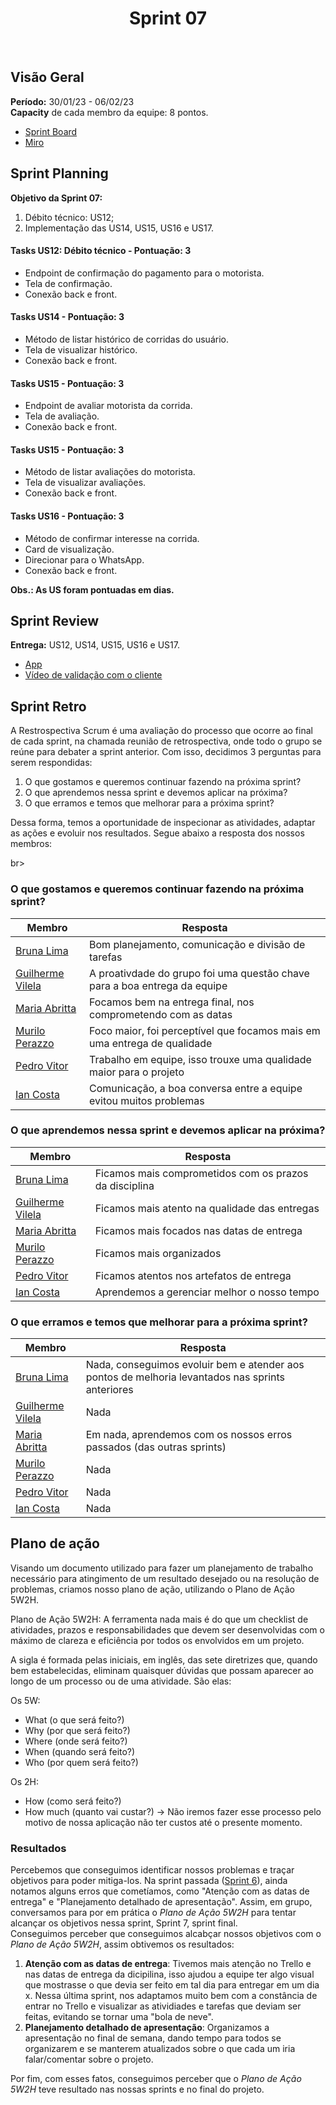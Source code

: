 <h1 align="center"><b>Sprint 07</b></h1>

<br>

## Visão Geral

**Período:** 	30/01/23 - 06/02/23 <br>
**Capacity** de cada membro da equipe: 8 pontos.

- [Sprint Board](https://trello.com/b/hObguyFv/sprint-board)
- [Miro](https://miro.com/app/board/uXjVPFFIyc4=/)

## Sprint Planning

**Objetivo da Sprint 07:**
  1. Débito técnico: US12;
  2. Implementação das US14, US15, US16 e US17.

#### Tasks US12: Débito técnico - Pontuação: 3
  - Endpoint de confirmação do pagamento para o motorista.
  - Tela de confirmação.
  - Conexão back e front.

#### Tasks US14 - Pontuação: 3
  - Método de listar histórico de corridas do usuário.
  - Tela de visualizar histórico.
  - Conexão back e front.

#### Tasks US15 - Pontuação: 3
  - Endpoint de avaliar motorista da corrida.
  - Tela de avaliação.
  - Conexão back e front.

#### Tasks US15 - Pontuação: 3
  - Método de listar avaliações do motorista.
  - Tela de visualizar avaliações.
  - Conexão back e front.

#### Tasks US16 - Pontuação: 3
  - Método de confirmar interesse na corrida.
  - Card de visualização.
  - Direcionar para o WhatsApp.
  - Conexão back e front.

**Obs.: As US foram pontuadas em dias.**

## Sprint Review 

**Entrega:** US12, US14, US15, US16 e US17.
- [App](https://drive.google.com/file/d/126SPR8hWoRbOcXAiw-lEiyd-qPVJabbd/view?usp=share_link)
- [Vídeo de validação com o cliente]()

## Sprint Retro
A Restrospectiva Scrum é uma avaliação do processo que ocorre ao final de cada sprint, na chamada reunião de retrospectiva, onde todo o grupo se reúne para debater a sprint anterior.
Com isso, decidimos 3 perguntas para serem respondidas: <br>
1. O que gostamos e queremos continuar fazendo na próxima sprint?
2. O que aprendemos nessa sprint e devemos aplicar na próxima?
3. O que erramos e temos que melhorar para a próxima sprint? <br>

Dessa forma, temos a oportunidade de inspecionar as atividades, adaptar as ações e evoluir nos resultados. Segue abaixo a resposta dos nossos membros:

br>

### O que gostamos e queremos continuar fazendo na próxima sprint? 
| Membro | Resposta |
| ------ | -------- |
| [Bruna Lima](https://github.com/libruna) |  Bom planejamento, comunicação e divisão de tarefas | 
| [Guilherme Vilela](https://github.com/guivilela7) | A proativdade do grupo foi uma questão chave para a boa entrega da equipe | 
| [Maria Abritta](https://github.com/MariaAbritta) | Focamos bem na entrega final, nos comprometendo com as datas |
| [Murilo Perazzo](https://github.com/murilopbs) | Foco maior, foi perceptível que focamos mais em uma entrega de qualidade |
| [Pedro Vitor](https://github.com/Peedrooo) | Trabalho em equipe, isso trouxe uma qualidade maior para o projeto |
| [Ian Costa](https://github.com/ian-dcg)| Comunicação, a boa conversa entre a equipe evitou muitos problemas |

### O que aprendemos nessa sprint e devemos aplicar na próxima?
| Membro | Resposta |
| ------ | -------- |
| [Bruna Lima](https://github.com/libruna) | Ficamos mais comprometidos com os prazos da disciplina | 
| [Guilherme Vilela](https://github.com/guivilela7) | Ficamos mais atento na qualidade das entregas |
| [Maria Abritta](https://github.com/MariaAbritta) | Ficamos mais focados nas datas de entrega |
| [Murilo Perazzo](https://github.com/murilopbs) | Ficamos mais organizados |
| [Pedro Vitor](https://github.com/Peedrooo) | Ficamos atentos nos artefatos de entrega |
| [Ian Costa](https://github.com/ian-dcg) | Aprendemos a gerenciar melhor o nosso tempo |

### O que erramos e temos que melhorar para a próxima sprint?
| Membro | Resposta |
| ------ | -------- |
| [Bruna Lima](https://github.com/libruna) | Nada, conseguimos evoluir bem e atender aos pontos de melhoria levantados nas sprints anteriores | 
| [Guilherme Vilela](https://github.com/guivilela7) | Nada |
| [Maria Abritta](https://github.com/MariaAbritta) | Em nada, aprendemos com os nossos erros passados (das outras sprints) |
| [Murilo Perazzo](https://github.com/murilopbs) | Nada |
| [Pedro Vitor](https://github.com/Peedrooo) | Nada |
| [Ian Costa](https://github.com/ian-dcg) | Nada |

## Plano de ação 
Visando um documento utilizado para fazer um planejamento de trabalho necessário para atingimento de um resultado desejado ou na resolução de problemas, criamos nosso plano de ação, utilizando o Plano de Ação 5W2H.

Plano de Ação 5W2H: A ferramenta nada mais é do que um checklist de atividades, prazos e responsabilidades que devem ser desenvolvidas com o máximo de clareza e eficiência por todos os envolvidos em um projeto.

A sigla é formada pelas iniciais, em inglês, das sete diretrizes que, quando bem estabelecidas, eliminam quaisquer dúvidas que possam aparecer ao longo de um processo ou de uma atividade. São elas: <br>

Os 5W:

* What (o que será feito?)
* Why (por que será feito?)
* Where (onde será feito?)
* When (quando será feito?)
* Who (por quem será feito?)<br>

Os 2H:

* How (como será feito?)
* How much (quanto vai custar?) -> Não iremos fazer esse processo pelo motivo de nossa aplicação não ter custos até o presente momento.

### Resultados
Percebemos que conseguimos identificar nossos problemas e traçar objetivos para poder mitiga-los. Na sprint passada ([Sprint 6](docs/pages/Sprint06.md)), ainda notamos alguns erros que cometíamos, como "Atenção com as datas de entrega" e "Planejamento detalhado de apresentação". Assim, em grupo, conversamos para por em prática o *Plano de Ação 5W2H* para tentar alcançar os objetivos nessa sprint, Sprint 7, sprint final. <br>
Conseguimos perceber que conseguimos alcabçar nossos objetivos com o *Plano de Ação 5W2H*, assim obtivemos os resultados:
1. **Atenção com as datas de entrega**: Tivemos mais atenção no Trello e nas datas de entrega da dicipilina, isso ajudou a equipe ter algo visual que mostrasse o que devia ser feito em tal dia para entregar em um dia x. Nessa última sprint, nos adaptamos muito bem com a constância de entrar no Trello e visualizar as atividiades e tarefas que deviam ser feitas, evitando se tornar uma "bola de neve". 
2. **Planejamento detalhado de apresentação**: Organizamos a apresentação no final de semana, dando tempo para todos se organizarem e se manterem atualizados sobre o que cada um iria falar/comentar sobre o projeto. <br>

Por fim, com esses fatos, conseguimos perceber que o *Plano de Ação 5W2H* teve resultado nas nossas sprints e no final do projeto.
